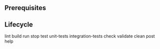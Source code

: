 ## Prerequisites

## Lifecycle

lint
build
run
stop
test
unit-tests
integration-tests
check
validate
clean
post
help
